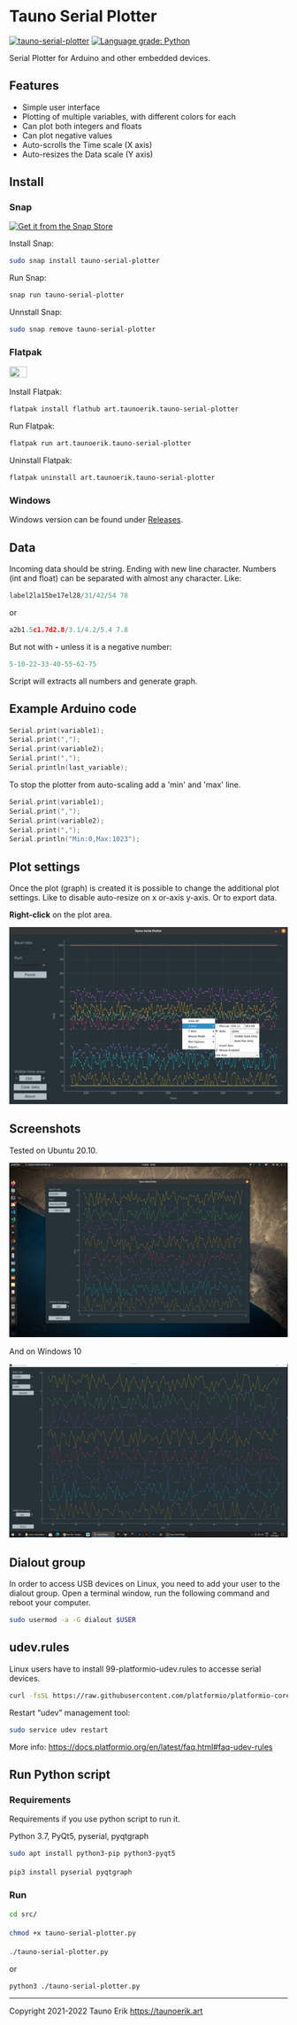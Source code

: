 # Tauno Serial Plotter
[![tauno-serial-plotter](https://snapcraft.io/tauno-serial-plotter/badge.svg)](https://snapcraft.io/tauno-serial-plotter)
[![Language grade: Python](https://img.shields.io/lgtm/grade/python/g/taunoe/tauno-serial-plotter.svg?logo=lgtm&logoWidth=18)](https://lgtm.com/projects/g/taunoe/tauno-serial-plotter/context:python)

Serial Plotter for Arduino and other embedded devices.

## Features

- Simple user interface
- Plotting of multiple variables, with different colors for each
- Can plot both integers and floats
- Can plot negative values
- Auto-scrolls the Time scale (X axis)
- Auto-resizes the Data scale (Y axis)

## Install

### Snap

[![Get it from the Snap Store](https://snapcraft.io/static/images/badges/en/snap-store-white.svg)](https://snapcraft.io/tauno-serial-plotter)

Install Snap:

```Bash
sudo snap install tauno-serial-plotter
```

Run Snap:

```Bash
snap run tauno-serial-plotter
```

Unnstall Snap:

```Bash
sudo snap remove tauno-serial-plotter
```

### Flatpak

[<img src="https://flathub.org/assets/badges/flathub-badge-en.png" width="25%" height="25%">](https://flathub.org/apps/details/art.taunoerik.tauno-serial-plotter)

Install Flatpak:

```Bash
flatpak install flathub art.taunoerik.tauno-serial-plotter
```

Run Flatpak:

```Bash
flatpak run art.taunoerik.tauno-serial-plotter
```

Uninstall Flatpak:

```Bash
flatpak uninstall art.taunoerik.tauno-serial-plotter
```

### Windows

Windows version can be found under [Releases](https://github.com/taunoe/tauno-serial-plotter/releases).

## Data

Incoming data should be string. Ending with new line character. Numbers (int and float) can be separated with almost any character.
Like:

```C
label2la15be17el28/31/42/54 78
```

or

```C
a2b1.5c1.7d2.8/3.1/4.2/5.4 7.8
```

But not with **-** unless it is a negative number:

```C
5-10-22-33-40-55-62-75
```

Script will extracts all numbers and generate graph.

## Example Arduino code

```C++
Serial.print(variable1);
Serial.print(",");
Serial.print(variable2);
Serial.print(",");
Serial.println(last_variable);
```

To stop the plotter from auto-scaling add a 'min' and 'max' line.

```C++
Serial.print(variable1);
Serial.print(",");
Serial.print(variable2);
Serial.print(",");
Serial.println("Min:0,Max:1023");
```

## Plot settings

Once the plot (graph) is created it is possible to change the additional plot settings. Like to disable auto-resize on x or-axis y-axis. Or to export data.

**Right-click** on the plot area.

![Graph settings](img/graph-settings.png)

## Screenshots

Tested on Ubuntu 20.10.

![Screenshot on ubuntu](./img/screenshot.png)

And on Windows 10

![Screenshot on ubuntu](./img/screenshot_win10.png)



## Dialout group

In order to access USB devices on Linux, you need to add your user to the dialout group. Open a terminal window, run the following command and reboot your computer.

```Bash
sudo usermod -a -G dialout $USER
```

## udev.rules

Linux users have to install 99-platformio-udev.rules to accesse serial devices.

```Bash
curl -fsSL https://raw.githubusercontent.com/platformio/platformio-core/master/scripts/99-platformio-udev.rules | sudo tee /etc/udev/rules.d/99-platformio-udev.rules
```

Restart “udev” management tool:

```Bash
sudo service udev restart
```

More info: https://docs.platformio.org/en/latest/faq.html#faq-udev-rules

## Run Python script

### Requirements

Requirements if you use python script to run it.

Python 3.7, PyQt5, pyserial, pyqtgraph

```Bash
sudo apt install python3-pip python3-pyqt5

pip3 install pyserial pyqtgraph
```

### Run

```Bash
cd src/

chmod +x tauno-serial-plotter.py

./tauno-serial-plotter.py
```

or

```Bash
python3 ./tauno-serial-plotter.py
```



 ___

Copyright 2021-2022 Tauno Erik https://taunoerik.art
